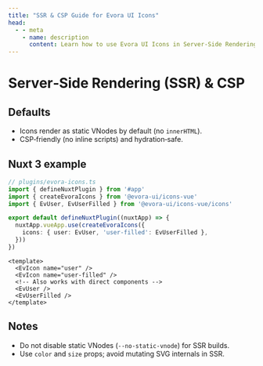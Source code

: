 ```yaml
---
title: "SSR & CSP Guide for Evora UI Icons"
head:
  - - meta
    - name: description
      content: Learn how to use Evora UI Icons in Server‑Side Rendering (SSR) environments like Nuxt and Next.js. Ensure your icons are CSP‑compliant and render perfectly on the server.
---
```


# Server‑Side Rendering (SSR) & CSP

## Defaults
- Icons render as static VNodes by default (no `innerHTML`).
- CSP‑friendly (no inline scripts) and hydration‑safe.

## Nuxt 3 example

```ts
// plugins/evora-icons.ts
import { defineNuxtPlugin } from '#app'
import { createEvoraIcons } from '@evora-ui/icons-vue'
import { EvUser, EvUserFilled } from '@evora-ui/icons-vue/icons'

export default defineNuxtPlugin((nuxtApp) => {
  nuxtApp.vueApp.use(createEvoraIcons({
    icons: { user: EvUser, 'user-filled': EvUserFilled },
  }))
})
```

```vue
<template>
  <EvIcon name="user" />
  <EvIcon name="user-filled" />
  <!-- Also works with direct components -->
  <EvUser />
  <EvUserFilled />
</template>
```

## Notes
- Do not disable static VNodes (`--no-static-vnode`) for SSR builds.
- Use `color` and `size` props; avoid mutating SVG internals in SSR.
